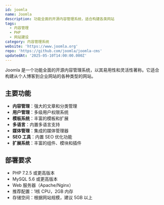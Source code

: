 ```yaml
---
id: joomla
name: Joomla
description: 功能全面的开源内容管理系统，适合构建各类网站
tags:
  - 内容管理
  - PHP
  - 网站建设
category: 内容管理系统
website: 'https://www.joomla.org'
repo: 'https://github.com/joomla/joomla-cms'
updatedAt: '2025-05-10T14:00:00.000Z'
---
```


Joomla 是一个功能全面的开源内容管理系统，以其易用性和灵活性著称。它适合构建从个人博客到企业网站的各种类型的网站。

## 主要功能

- **内容管理**：强大的文章和分类管理
- **用户管理**：多级用户权限系统
- **模板系统**：丰富的模板和扩展
- **多语言**：内置多语言支持
- **媒体管理**：集成的媒体管理器
- **SEO 工具**：内置 SEO 优化功能
- **扩展系统**：丰富的组件、模块和插件

## 部署要求

- PHP 7.2.5 或更高版本
- MySQL 5.6 或更高版本
- Web 服务器（Apache/Nginx）
- 推荐配置：1核 CPU，2GB 内存
- 存储空间：根据网站规模，建议 5GB 以上 